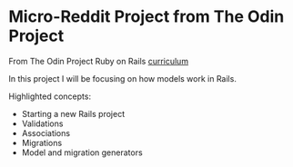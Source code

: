 # Micro-Reddit Project from The Odin Project
From The Odin Project Ruby on Rails [curriculum](https://www.theodinproject.com/lessons/building-with-active-record-ruby-on-rails)

In this project I will be focusing on how models work in Rails.

Highlighted concepts:
* Starting a new Rails project
* Validations
* Associations
* Migrations
* Model and migration generators